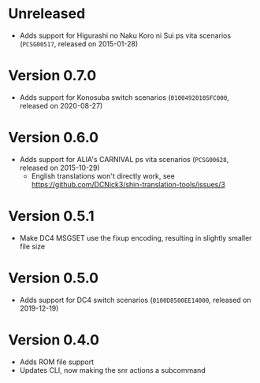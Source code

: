 # Unreleased

- Adds support for Higurashi no Naku Koro ni Sui ps vita scenarios (`PCSG00517`, released on 2015-01-28)

# Version 0.7.0

- Adds support for Konosuba switch scenarios (`01004920105FC000`, released on 2020-08-27)

# Version 0.6.0

- Adds support for ALIA's CARNIVAL ps vita scenarios (`PCSG00628`, released on 2015-10-29)
    - English translations won't directly work, see https://github.com/DCNick3/shin-translation-tools/issues/3

# Version 0.5.1

- Make DC4 MSGSET use the fixup encoding, resulting in slightly smaller file size

# Version 0.5.0

- Adds support for DC4 switch scenarios (`0100D8500EE14000`, released on 2019-12-19)

# Version 0.4.0

- Adds ROM file support
- Updates CLI, now making the snr actions a subcommand

